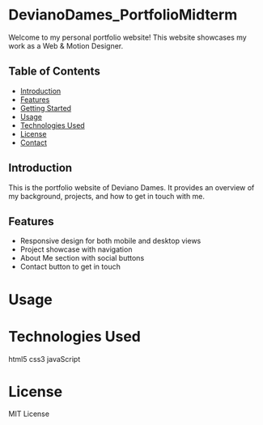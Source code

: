 # DevianoDames_PortfolioMidterm

Welcome to my personal portfolio website! This website showcases my work as a Web & Motion Designer.

## Table of Contents
- [Introduction](#introduction)
- [Features](#features)
- [Getting Started](#getting-started)
- [Usage](#usage)
- [Technologies Used](#technologies-used)
- [License](#license)
- [Contact](#contact)

## Introduction

This is the portfolio website of Deviano Dames. It provides an overview of my background, projects, and how to get in touch with me.

## Features

- Responsive design for both mobile and desktop views
- Project showcase with navigation
- About Me section with social buttons
- Contact button to get in touch

# Usage

# Technologies Used
html5
css3
javaScript

# License
MIT License